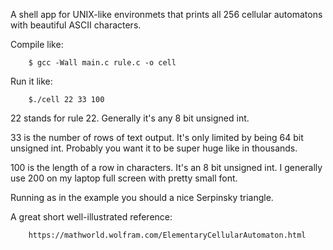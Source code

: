 A shell app for UNIX-like environmets that prints all 256 cellular automatons with beautiful ASCII characters.

Compile like: 

        $ gcc -Wall main.c rule.c -o cell
        
Run it like:

        $./cell 22 33 100
        
22 stands for rule 22. 
Generally it's any 8 bit unsigned int. 

33 is the number of rows of text output.
It's only limited by being 64 bit unsigned int.
Probably you want it to be super huge like in thousands.

100 is the length of a row in characters.
It's an 8 bit unsigned int. 
I generally use 200 on my laptop full screen with pretty small font.

Running as in the example you should a nice Serpinsky triangle.

A great short well-illustrated reference:

        https://mathworld.wolfram.com/ElementaryCellularAutomaton.html
